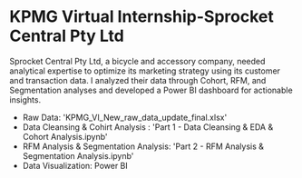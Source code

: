 # KPMG Virtual Internship-Sprocket Central Pty Ltd
Sprocket Central Pty Ltd, a bicycle and accessory company, needed analytical expertise to optimize its marketing strategy using its customer and transaction data. I analyzed their data through Cohort, RFM, and Segmentation analyses and developed a Power BI dashboard for actionable insights.

- Raw Data: 'KPMG_VI_New_raw_data_update_final.xlsx'
- Data Cleansing & Cohirt Analysis : 'Part 1 - Data Cleansing & EDA & Cohort Analysis.ipynb'
- RFM Analysis & Segmentation Analysis: 'Part 2 - RFM Analysis & Segmentation Analysis.ipynb'
- Data Visualization: Power BI


